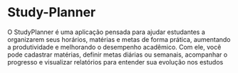 # Study-Planner
O StudyPlanner é uma aplicação pensada para ajudar estudantes a organizarem seus horários, matérias e metas de forma prática, aumentando a produtividade e melhorando o desempenho acadêmico.  Com ele, você pode cadastrar matérias, definir metas diárias ou semanais, acompanhar o progresso e visualizar relatórios para entender sua evolução nos estudos
